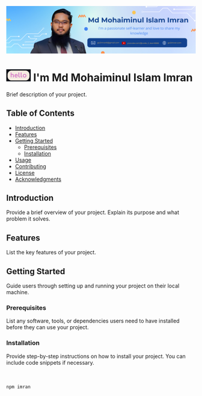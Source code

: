 ![Github Banner](https://github.com/mmiimran/mmiimran/blob/main/git_cover2.png)

# <img src="helllo.gif" width="65px" alt="hi"> I'm Md Mohaiminul Islam Imran

Brief description of your project.

## Table of Contents

- [Introduction](#introduction)
- [Features](#features)
- [Getting Started](#getting-started)
  - [Prerequisites](#prerequisites)
  - [Installation](#installation)
- [Usage](#usage)
- [Contributing](#contributing)
- [License](#license)
- [Acknowledgments](#acknowledgments)

## Introduction

Provide a brief overview of your project. Explain its purpose and what problem it solves.

## Features

List the key features of your project.

## Getting Started

Guide users through setting up and running your project on their local machine.

### Prerequisites

List any software, tools, or dependencies users need to have installed before they can use your project.

### Installation

Provide step-by-step instructions on how to install your project. You can include code snippets if necessary.

```bash


npm imran
